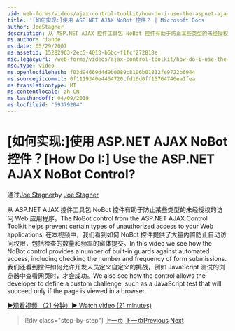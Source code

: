 ```yaml
---
uid: web-forms/videos/ajax-control-toolkit/how-do-i-use-the-aspnet-ajax-nobot-control
title: '[如何实现:]使用 ASP.NET AJAX NoBot 控件？ | Microsoft Docs'
author: JoeStagner
description: 从 ASP.NET AJAX 控件工具包 NoBot 控件有助于防止某些类型的未经授权的访问 Web 应用程序。 在本视频中，我们将了解如何...
ms.author: riande
ms.date: 05/29/2007
ms.assetid: 15282963-2ec5-4013-b6bc-f1fcf272818e
msc.legacyurl: /web-forms/videos/ajax-control-toolkit/how-do-i-use-the-aspnet-ajax-nobot-control
msc.type: video
ms.openlocfilehash: f03d94669d4d9b0089c8106b01812fe9722b6944
ms.sourcegitcommit: 0f1119340e4464720cfd16d0ff15764746ea1fea
ms.translationtype: MT
ms.contentlocale: zh-CN
ms.lasthandoff: 04/09/2019
ms.locfileid: "59379204"
---
```

# <a name="how-do-i-use-the-aspnet-ajax-nobot-control"></a><span data-ttu-id="27293-105">[如何实现:]使用 ASP.NET AJAX NoBot 控件？</span><span class="sxs-lookup"><span data-stu-id="27293-105">[How Do I:] Use the ASP.NET AJAX NoBot Control?</span></span>

<span data-ttu-id="27293-106">通过[Joe Stagner](https://github.com/JoeStagner)</span><span class="sxs-lookup"><span data-stu-id="27293-106">by [Joe Stagner](https://github.com/JoeStagner)</span></span>

<span data-ttu-id="27293-107">从 ASP.NET AJAX 控件工具包 NoBot 控件有助于防止某些类型的未经授权的访问 Web 应用程序。</span><span class="sxs-lookup"><span data-stu-id="27293-107">The NoBot control from the ASP.NET AJAX Control Toolkit helps prevent certain types of unauthorized access to your Web applications.</span></span> <span data-ttu-id="27293-108">在本视频中，我们看到如何 NoBot 控件提供了大量内置防止自动访问权限，包括检查的数量和频率的窗体提交。</span><span class="sxs-lookup"><span data-stu-id="27293-108">In this video we see how the NoBot control provides a number of built-in guards against automated access, including checking the number and frequency of form submissions.</span></span> <span data-ttu-id="27293-109">我们还看到控件如何允许开发人员定义自定义的挑战，例如 JavaScript 测试的浏览器中查看网页时，才会成功。</span><span class="sxs-lookup"><span data-stu-id="27293-109">We also see how the control allows the developer to define a custom challenge, such as a JavaScript test that will succeed only if the page is viewed in a browser.</span></span>

[<span data-ttu-id="27293-110">&#9654;观看视频 （21 分钟）</span><span class="sxs-lookup"><span data-stu-id="27293-110">&#9654; Watch video (21 minutes)</span></span>](https://channel9.msdn.com/Blogs/ASP-NET-Site-Videos/how-do-i-use-the-aspnet-ajax-nobot-control)

> [!div class="step-by-step"]
> <span data-ttu-id="27293-111">[上一页](how-do-i-use-the-aspnet-ajax-mutuallyexclusive-checkbox-extender.md)
> [下一页](how-do-i-use-the-aspnet-ajax-listsearch-extender.md)</span><span class="sxs-lookup"><span data-stu-id="27293-111">[Previous](how-do-i-use-the-aspnet-ajax-mutuallyexclusive-checkbox-extender.md)
[Next](how-do-i-use-the-aspnet-ajax-listsearch-extender.md)</span></span>
